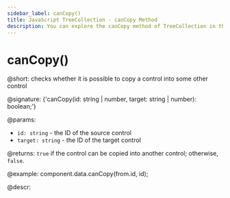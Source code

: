 ```yaml
---
sidebar_label: canCopy()
title: JavaScript TreeCollection - canCopy Method 
description: You can explore the canCopy method of TreeCollection in the documentation of the DHTMLX JavaScript UI library. Browse developer guides and API reference, try out code examples and live demos, and download a free 30-day evaluation version of DHTMLX Suite.
---
```


# canCopy()

@short: checks whether it is possible to copy a control into some other control

@signature: {'canCopy(id: string | number, target: string | number): boolean;'}

@params:
- `id: string` - the ID of the source control
- `target: string` - the ID of the target control

@returns:
`true` if the control can be copied into another control; otherwise, `false`.

@example:
component.data.canCopy(from.id, id);

@descr:
